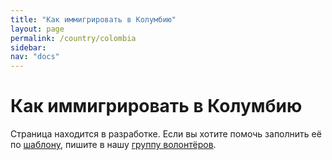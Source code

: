 ```yaml
---
title: "Как иммигрировать в Колумбию"
layout: page
permalink: /country/colombia
sidebar:
nav: "docs"
---
```


# Как иммигрировать в Колумбию

Страница находится в разработке. Если вы хотите помочь заполнить её по [шаблону](/template), пишите в нашу [группу волонтёров](https://t.me/+FHi3FnJaoWJkMDAx).
